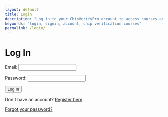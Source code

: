 ```yaml
---
layout: default
title: Login
description: "Log in to your ChipVerifyPro account to access courses and resources."
keywords: "login, signin, account, chip verification courses"
permalink: /login/
---
```


# Log In

<form action="https://formspree.io/f/your_form_id" method="POST">
  <label for="email">Email:</label>
  <input type="email" id="email" name="email" required>

  <label for="password">Password:</label>
  <input type="password" id="password" name="password" required>

  <button type="submit">Log In</button>
</form>

<p>Don't have an account? <a href="../register/">Register here</a>.</p>
<p><a href="../forgot-password/">Forgot your password?</a></p>
